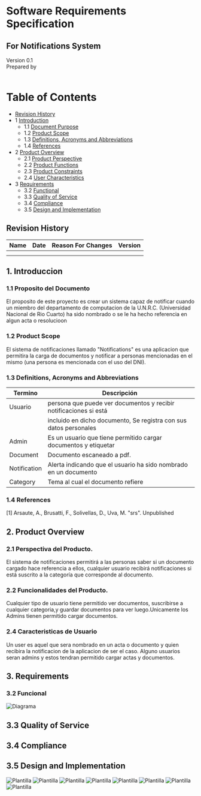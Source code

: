 # Software Requirements Specification
## For Notifications System

Version 0.1  
Prepared by <author>  
<organization>  
<date created>  

Table of Contents
=================
* [Revision History](#revision-history)
* 1 [Introduction](#1-introduction)
  * 1.1 [Document Purpose](#11-document-purpose)
  * 1.2 [Product Scope](#12-product-scope)
  * 1.3 [Definitions, Acronyms and Abbreviations](#13-definitions-acronyms-and-abbreviations)
  * 1.4 [References](#14-references)
* 2 [Product Overview](#2-product-overview)
  * 2.1 [Product Perspective](#21-product-perspective)
  * 2.2 [Product Functions](#22-product-functions)
  * 2.3 [Product Constraints](#23-product-constraints)
  * 2.4 [User Characteristics](#24-user-characteristics)
* 3 [Requirements](#3-requirements)
  * 3.2 [Functional](#32-functional)
  * 3.3 [Quality of Service](#33-Quality-of-Service)
  * 3.4 [Compliance](#34-Compliance)
  * 3.5 [Design and Implementation](#35-Design-and-Implementation)

## Revision History
| Name  | Date     | Reason For Changes  | Version   |
| ----  | -------- | ------------------- | --------- |
|       |          |                     |           |
|       |          |                     |           |

## 1. Introduccion

### 1.1 Proposito del Documento
 El proposito de este proyecto es crear un sistema capaz de notificar cuando un miembro del departamento de computacion de la U.N.R.C. (Universidad Nacional de Rio Cuarto) ha sido nombrado o se le ha hecho referencia en algun acta o resolucioon


### 1.2 Product Scope
El sistema de notificaciones llamado "Notifications" es una aplicacion que permitira la carga de documentos y notificar a personas mencionadas en el mismo (una persona es mencionada con el uso del DNI).

### 1.3 Definitions, Acronyms and Abbreviations
| Termino     | Descripción                                                        |
| ------------|--------------------------------------------------------------------|
|Usuario      |persona que puede ver documentos y recibir notificaciones si está   |
|             |incluido en dicho documento, Se registra con sus datos personales   |
|Admin        |Es un usuario que tiene permitido cargar documentos y etiquetar     |
|Document     |Documento escaneado a pdf.                                          |
|Notification |Alerta indicando que el usuario ha sido nombrado en un documento    |
|Category     |Tema al cual el documento refiere                                   |


### 1.4 References
[1] Arsaute, A., Brusatti, F., Solivellas, D., Uva, M. "srs". Unpublished


## 2. Product Overview

### 2.1 Perspectiva del Producto.
El sistema de notificaciones permitirá a las personas saber si un documento cargado hace referencia a ellos, cualquier usuario recibirá notificaciones si está suscrito a la categoría que corresponde al documento.

### 2.2 Funcionalidades del Producto.
Cualquier tipo de usuario tiene permitido ver documentos, suscribirse a cualquier categoria,y guardar documentos para ver luego.Unicamente los Admins tienen permitido cargar documentos.

### 2.4 Caracteristicas de Usuario
Un user es aquel que sera  nombrado en un acta o documento y quien recibira la notificacion de la aplicacion de ser el caso. Alguno usuarios seran admins y estos tendran permitido cargar actas y documentos.

## 3. Requirements

### 3.2 Funcional
![Diagrama](/images/Diagrama_clases.png)

## 3.3 Quality of Service

## 3.4 Compliance

## 3.5 Design and Implementation
![Plantilla](/images/admin.svg)
![Plantilla](/images/newadmin.svg)
![Plantilla](/images/Pagina1.svg)
![Plantilla](/images/Pagina2.svg)
![Plantilla](/images/Pagina3.svg)
![Plantilla](/images/subir_documentos.svg)
![Plantilla](/images/Subs.svg)
![Plantilla](/images/vista_previa_documentos.svg) 
<!-- TODO: give more guidance, similar to section 3 -->
<!-- ieee 15288:2015 -->
